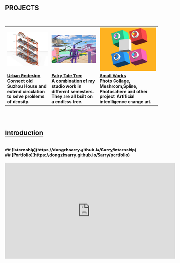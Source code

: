## <strong>PROJECTS<strong> <br>
  <br>
<table>
<td><a href="https://dongzhsarry.github.io/Sarry/suzhou">
         <img alt="1" src="https://github.com/dongzhSarry/Sarry/blob/gh-pages/files/suzhou.jpg?raw=true" width="620"></a>
      </td>
    <td><a href="https://dongzhsarry.github.io/Sarry/fairytree">
         <img alt="2" src="https://github.com/dongzhSarry/Sarry/blob/gh-pages/files/fairytree.jpg?raw=true" width="400"></a>
      </td>
    <td><a href="https://dongzhsarry.github.io/Sarry/spline">
         <img alt="3" src="https://github.com/dongzhSarry/Sarry/blob/gh-pages/files/spline.jpg?raw=true" width="300"></a>
      </tr>
  <tr> <td><strong><a href="(https://dongzhsarry.github.io/Sarry/suzhou">Urban Redesign</a></strong>  <br/>Connect old Suzhou House and extend circulation to solve problems of density.</b></td>
    <td><strong><a href="(https://dongzhsarry.github.io/Sarry/fairytree">Fairy Tale Tree</a></strong><br/>A combination of my studio work in different semesters. They are all built on a endless tree.</b></td>
    <td><strong><a href="https://dongzhsarry.github.io/Sarry/spline">Small Works</a></strong><br/>    
Photo Collage, Meshroom,Spline, Photosphere and other project. Artificial intenlligence  change art.</b></td> 
</tr>
	</table>
<br>
<br>

## <strong>[Introduction](https://dongzhsarry.github.io/Sarry/me)<strong>

<br>
## <strong>[Internship](https://dongzhsarry.github.io/Sarry/internship)<strong>
  
<br>
## <strong>[Portfolio](https://dongzhsarry.github.io/Sarry/portfolio)<strong>
<br>  
<br>
<iframe width="560" height="315" src="https://www.youtube.com/embed/aF9cKedBpz4" title="YouTube video player" frameborder="0" allow="accelerometer; autoplay; clipboard-write; encrypted-media; gyroscope; picture-in-picture" allowfullscreen></iframe>
  

  
